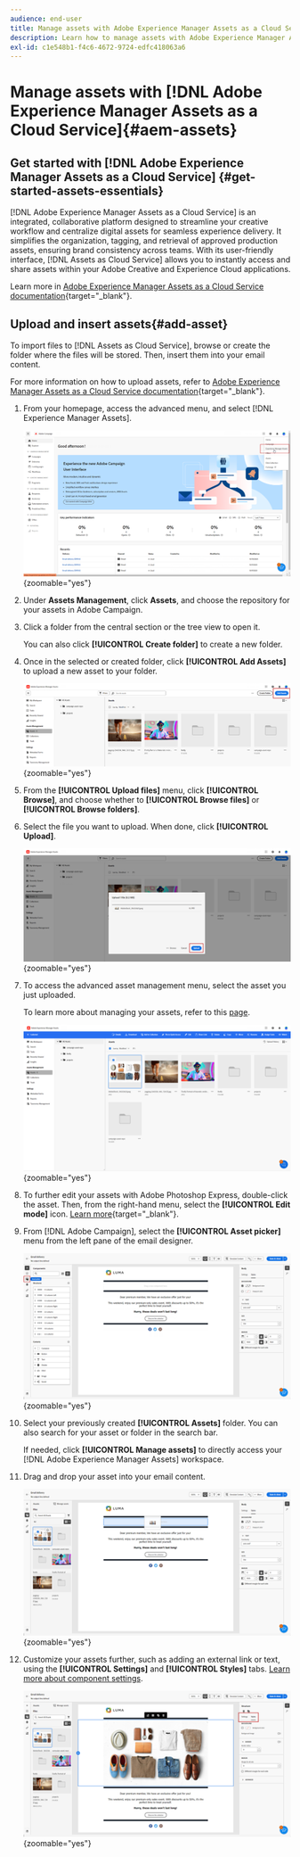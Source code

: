 ```yaml
---
audience: end-user
title: Manage assets with Adobe Experience Manager Assets as a Cloud Service
description: Learn how to manage assets with Adobe Experience Manager Assets as a Cloud Service
exl-id: c1e548b1-f4c6-4672-9724-edfc418063a6
---
```

# Manage assets with [!DNL Adobe Experience Manager Assets as a Cloud Service]{#aem-assets}

## Get started with [!DNL Adobe Experience Manager Assets as a Cloud Service] {#get-started-assets-essentials}

[!DNL Adobe Experience Manager Assets as a Cloud Service] is an integrated, collaborative platform designed to streamline your creative workflow and centralize digital assets for seamless experience delivery. It simplifies the organization, tagging, and retrieval of approved production assets, ensuring brand consistency across teams. With its user-friendly interface, [!DNL Assets as Cloud Service] allows you to instantly access and share assets within your Adobe Creative and Experience Cloud applications.

Learn more in [Adobe Experience Manager Assets as a Cloud Service documentation](https://experienceleague.adobe.com/docs/experience-manager-cloud-service/content/assets/home.html){target="_blank"}.

## Upload and insert assets{#add-asset}

To import files to [!DNL Assets as Cloud Service], browse or create the folder where the files will be stored. Then, insert them into your email content.

For more information on how to upload assets, refer to [Adobe Experience Manager Assets as a Cloud Service documentation](https://experienceleague.adobe.com/docs/experience-manager-cloud-service/content/assets/assets-view/add-delete-assets-view.html){target="_blank"}.

1. From your homepage, access the advanced menu, and select [!DNL Experience Manager Assets].

    ![Screenshot showing the advanced menu in Adobe Experience Manager Assets](assets/assets_1.png){zoomable="yes"}

1. Under **Assets Management**, click **Assets**, and choose the repository for your assets in Adobe Campaign.

1. Click a folder from the central section or the tree view to open it.

    You can also click **[!UICONTROL Create folder]** to create a new folder.

1. Once in the selected or created folder, click **[!UICONTROL Add Assets]** to upload a new asset to your folder.

    ![Screenshot showing the Add Assets option in Adobe Experience Manager Assets](assets/assets_2.png){zoomable="yes"}

1. From the **[!UICONTROL Upload files]** menu, click **[!UICONTROL Browse]**, and choose whether to **[!UICONTROL Browse files]** or **[!UICONTROL Browse folders]**.

1. Select the file you want to upload. When done, click **[!UICONTROL Upload]**.

    ![Screenshot showing the file upload process in Adobe Experience Manager Assets](assets/assets_3.png){zoomable="yes"}

1. To access the advanced asset management menu, select the asset you just uploaded.

    To learn more about managing your assets, refer to this [page](https://experienceleague.adobe.com/docs/experience-manager-cloud-service/content/assets/assets-view/manage-organize-assets-view.html).

    ![Screenshot showing the advanced asset management menu in Adobe Experience Manager Assets](assets/assets_4.png){zoomable="yes"}

1. To further edit your assets with Adobe Photoshop Express, double-click the asset. Then, from the right-hand menu, select the **[!UICONTROL Edit mode]** icon. [Learn more](https://experienceleague.adobe.com/docs/experience-manager-cloud-service/content/assets/assets-view/edit-images-assets-view.html#edit-using-express){target="_blank"}.

1. From [!DNL Adobe Campaign], select the **[!UICONTROL Asset picker]** menu from the left pane of the email designer.

    ![Screenshot showing the Asset picker menu in Adobe Campaign](assets/assets_6.png){zoomable="yes"}

1. Select your previously created **[!UICONTROL Assets]** folder. You can also search for your asset or folder in the search bar.

    If needed, click **[!UICONTROL Manage assets]** to directly access your [!DNL Adobe Experience Manager Assets] workspace.

1. Drag and drop your asset into your email content.

    ![Screenshot showing the drag-and-drop functionality for assets in Adobe Campaign](assets/assets_5.png){zoomable="yes"}

1. Customize your assets further, such as adding an external link or text, using the **[!UICONTROL Settings]** and **[!UICONTROL Styles]** tabs. [Learn more about component settings](../email/content-components.md).

    ![Screenshot showing asset customization options in Adobe Campaign](assets/assets_7.png){zoomable="yes"}